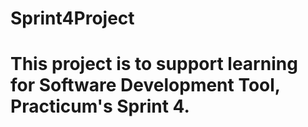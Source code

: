 # Sprint4Project
# This project is to support learning for Software Development Tool, Practicum's Sprint 4.
